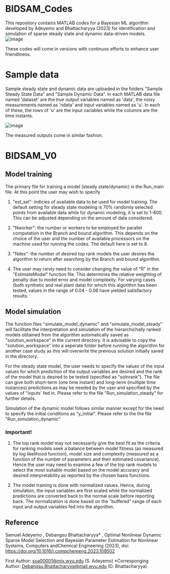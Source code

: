 # BIDSAM_Codes
This repository contains MATLAB codes for a Bayesian ML algorithm developed by Adeyemo and Bhattacharyya (2023) for identification and simulation of sparse steady state and dynamic data-driven models. 
![image](https://github.com/adeyesam/BIDSAM_Codes/assets/148823677/93254935-1b39-48ad-9ad5-c55f30be829f)

These codes will come in versions with continuos efforts to enhance user friendliness.

# Sample data
Sample steady state and dynamic data are uploaded in the folders "Sample Steady State Data" and "Sample Dynamic Data".
In each MATLAB data file named 'dataset' are the _true_ output variables named as 'data', the noisy measurements named as 'ndata' and input variables named as 'u'.
In each of these, the rows of 'u' are the input variables while the columns are the time instants. 


![image](https://github.com/adeyesam/BML_Codes/assets/148823677/6f86d9cf-3e36-49cb-b6c8-117d8b5d0f4b)




The measured outputs come in similar fashion.


# BIDSAM_V0
## Model training
The primary file for training a model (steady state/dynamic) is the Run_main file. At this point the user may wish to specify
1. "est_sel": indicies of available data to be used for model training. The default setting for steady state modeling is 70% randomly selected points from available data while for dynamic modeling, it is set to 1-800. This can be adjusted depending on the amount of data considered.

2. "Nworker": the number or workers to be employed for parallel computation in the Branch and bound algorithm. This depends on the choice of the user and the number of available processors on the machine used for running the codes. The default here is set to 8.

3. "Ndes": the number of desired top rank models the user desires the algorithm to return after searching by the Branch and bound algorithm.

4. The user may rarely need to consider changing the value of "R" in the "EstimateModel" function file. This determines the relative weighting of penalty due to model error and model complexity. For varying cases (both synthetic and real plant data) for which this algorithm has been tested, values in the range of 0.04 - 0.06 have yielded satisfactory results.

## Model simulation
The function files "simulate_model_dynamic" and "simulate_model_steady" will facilitate the interpretation and simulation of the hierarchichally ranked models obtained from the algorithm automatically saved as "solution_workspace" in the current directory. It is advisable to copy the "solution_workspace" into a seperate folder before running the algorithm for another case study as this will overwrite the previous solution initially saved in the directory. 

For the steady state model, the user needs to specify the values of the input values for which prediction of the output variables are desired and the rank of the model that is desired to be tested (specified as "solnrank"). The file can give both short-term (one time instant) and long-term (multiple time instances) predictions as may be needed by the user and specified by the values of "inputs' fed in. Please refer to the file "Run_simulation_steady" for further details.

Simulation of the dynamic model follows similar manner except for the need to specify the initial conditions as "y_initial". Please refer to the the file "Run_simulation_dynamic"

### Important!
1. The top rank model may not necessarily give the best fit as the criteria for ranking models seek a balance between model fitness (as measured by log likelihood function), model size and complexity (measured as a function of the number of parameters and their estimated covariance). Hence the user may need to examine a few of the top rank models to select the most suitable model based on the model accuracy and desired interpretability as reported by the chosen basis functions.

2. The model training is done with normalized values. Hence, during simulation, the input variables are first scaled while the normalized predictions are converted back to the normal scale before reporting back. The normalization is done based on the "buffered" range of each input and output variables fed into the algorithm.


## Reference
Samuel Adeyemo , Debangsu Bhattacharyya* , Optimal Nonlinear Dynamic Sparse Model Selection and Bayesian Parameter Estimation for Nonlinear Systems, Computers andChemical Engineering (2023), doi: https://doi.org/10.1016/j.compchemeng.2023.108502

First Author: soa00001@mix.wvu.edu (S. Adeyemo)
*Corresponging Author: Debangsu.Bhattacharyya@mail.wvu.edu (D. Bhattacharyya)

